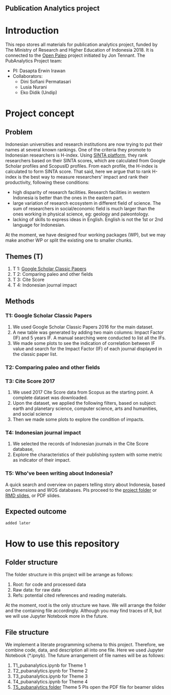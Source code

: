
Publication Analytics project
---

# Introduction
This repo stores all materials for publication analytics project, funded by The Ministry of Research and Higher Education of Indonesia 2018. It is connected to the [Open Paleo](https://github.com/Meta-Paleo/OpenPaleo) project initiated by Jon Tennant. 
The PubAnalytics Project team:
- PI: Dasapta Erwin Irawan
- Collaborators: 
    - Dini Sofiani Permatasari
    - Lusia Nurani
    - Eko Didik (Undip)

# Project concept

## Problem
Indonesian universities and research institutions are now trying to put their names at several known rankings. One of the criteria they promote to Indonesian researchers is H-index. Using [SINTA platform](sinta2.ristekdikti.go.id), they rank researchers based on their SINTA scores, which are calculated from Google Scholar profiles and ScopusID profiles. From each profile, the H-index is calculated to form SINTA score. That said, here we argue that to rank H-index is the best way to measure researchers' impact and rank their productivity, following these conditions: 

- high disparity of research facilities. Research facilities in western Indonesia is better than the ones in the eastern part.
- large variation of research ecosystem in different field of science. The sum of researchers in social/economic field is much larger than the ones working in physical science, eg: geology and paleontology. 
- lacking of skills to express ideas in English. English is not the 1st or 2nd language for Indonesian.

At the moment, we have designed four working packages (WP), but we may make another WP or split the existing one to smaller chunks. 

## Themes (T)

1. T 1: [Google Scholar Classic Papers](https://osf.io/2jnb9/)
2. T 2: Comparing paleo and other fields
3. T 3: Cite Score
4. T 4: Indonesian journal impact 

## Methods

### T1: Google Scholar Classic Papers

1. We used Google Scholar Classic Papers 2016 for the main dataset.
2. A new table was generated by adding two main columns: Impact Factor (IF) and 5 years IF. A manual searching were conducted to list all the IFs.
3. We made some plots to see the indication of correlation between IF value and search for the Impact Factor (IF) of each journal displayed in the classic paper list.

### T2: Comparing paleo and other fields 

### T3: Cite Score 2017

1. We used 2017 Cite Score data from Scopus as the starting point. A complete dataset was downloaded.
2. Upon the dataset, we applied the following filters, based on subject: earth and planetary science, computer science, arts and humanities, and social science
3. Then we made some plots to explore the condition of impacts.

### T4: Indonesian journal impact

1. We selected the records of Indonesian journals in the Cite Score database,
2. Explore the characteristics of their publishing system with some metric as indicator of their impact. 

### T5: Who've been writing about Indonesia? 

A quick search and overview on papers telling story about Indonesia, based on Dimensions and WOS databases. Pls proceed to the [project folder](https://github.com/dasaptaerwin/pubanalytics/tree/master/article_about_ID) or [RMD slides](https://github.com/dasaptaerwin/pubanalytics/blob/master/article_about_ID/WOS_ID.rmd), or PDF slides.

## Expected outcome

`added later`

# How to use this repository

## Folder structure

The folder structure in this project will be arrange as follows:

1. Root: for code and processed data
2. Raw data: for raw data
3. Refs: potential cited references and reading materials.

At the moment, root is the only structure we have. We will arrange the folder and the containing file accordingly. Although you may find traces of R, but we will use Jupyter Notebook more in the future.

## File structure

We implement a literate programming schema to this project. Therefore, we combine code, data, and description all into one file. Here we used Jupyter Notebook (*.ipnyb). The future arrangement of file names will be as follows:

1. T1_pubanalytics.ipynb for Theme 1
2. T2_pubanalytics.ipynb for Theme 2
3. T3_pubanalytics.ipynb for Theme 3
4. T4_pubanalytics.ipynb for Theme 4
5. [T5_pubanalytics folder](https://github.com/dasaptaerwin/pubanalytics/tree/master/article_about_ID)    Theme 5 Pls open the PDF file for beamer slides
